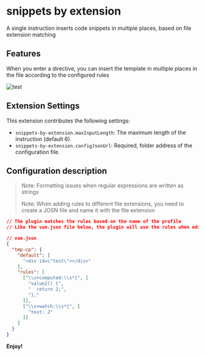 # snippets by extension

A single instruction inserts code snippets in multiple places, based on file extension matching

## Features

When you enter a directive, you can insert the template in multiple places in the file according to the configured rules

![test](/images/test.gif)

<!-- ## Requirements

If you have any requirements or dependencies, add a section describing those and how to install and configure them. -->

## Extension Settings

This extension contributes the following settings:

* `snippets-by-extension.maxInputLength`: The maximum length of the instruction (default 6).
* `snippets-by-extension.configJsonUrl`: Required, folder address of the configuration file.

## Configuration description

> Note: Formatting issues when regular expressions are written as strings
>
> Note: When adding rules to different file extensions, you need to create a JOSN file and name it with the file extension

```json
// The plugin matches the rules based on the name of the profile
// Like the vue.json file below, the plugin will use the rules when editing the .vue file

// vue.json
{
  "tmp-cp": {
    "default": [
      "<div id=\"test\"></div>"
    ],
    "rules": [
      ["\\s+computed:\\s*{", [
        "value2() {",
        "  return 2;",
        "},"
      ]],
      ["\\s+watch:\\s*{", [
        "text: 2"
      ]]
    ]
  }
}
```

<!-- ## Known Issues

Calling out known issues can help limit users opening duplicate issues against your extension.

## Release Notes

Users appreciate release notes as you update your extension.

### 1.0.0

Initial release of ...

### 1.0.1

Fixed issue #.

### 1.1.0

Added features X, Y, and Z.

--- -->

<!-- ## Following extension guidelines

Ensure that you've read through the extensions guidelines and follow the best practices for creating your extension.

* [Extension Guidelines](https://code.visualstudio.com/api/references/extension-guidelines)

## Working with Markdown

You can author your README using Visual Studio Code. Here are some useful editor keyboard shortcuts:

* Split the editor (`Cmd+\` on macOS or `Ctrl+\` on Windows and Linux).
* Toggle preview (`Shift+Cmd+V` on macOS or `Shift+Ctrl+V` on Windows and Linux).
* Press `Ctrl+Space` (Windows, Linux, macOS) to see a list of Markdown snippets.

## For more information

* [Visual Studio Code's Markdown Support](http://code.visualstudio.com/docs/languages/markdown)
* [Markdown Syntax Reference](https://help.github.com/articles/markdown-basics/) -->

**Enjoy!**

